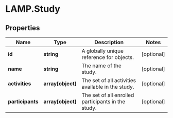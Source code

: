 # LAMP.Study

## Properties
Name | Type | Description | Notes
------------ | ------------- | ------------- | -------------
**id** | **string** | A globally unique reference for objects. | [optional] 
**name** | **string** | The name of the study. | [optional] 
**activities** | **array[object]** | The set of all activities available in the study. | [optional] 
**participants** | **array[object]** | The set of all enrolled participants in the study. | [optional] 


